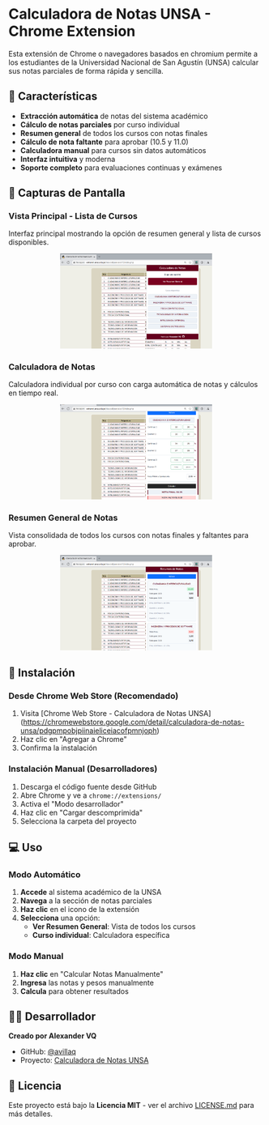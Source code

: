 
# Calculadora de Notas UNSA - Chrome Extension

Esta extensión de Chrome o navegadores basados en chromium permite a los estudiantes de la Universidad Nacional de San Agustín (UNSA) calcular sus notas parciales de forma rápida y sencilla.

## 🚀 Características
- **Extracción automática** de notas del sistema académico
- **Cálculo de notas parciales** por curso individual
- **Resumen general** de todos los cursos con notas finales
- **Cálculo de nota faltante** para aprobar (10.5 y 11.0)
- **Calculadora manual** para cursos sin datos automáticos
- **Interfaz intuitiva** y moderna
- **Soporte completo** para evaluaciones continuas y exámenes

## 📱 Capturas de Pantalla

### Vista Principal - Lista de Cursos
Interfaz principal mostrando la opción de resumen general y lista de cursos disponibles.

<div align="center">
  <img src="screenshots/lista.png" width="300" alt="Lista de cursos">
</div>

### Calculadora de Notas
Calculadora individual por curso con carga automática de notas y cálculos en tiempo real.

<div align="center">
  <img src="screenshots/calculadora.png" width="300" alt="Calculadora de notas">
</div>

### Resumen General de Notas
Vista consolidada de todos los cursos con notas finales y faltantes para aprobar.

<div align="center">
  <img src="screenshots/resumen.png" width="300" alt="Resumen general">
</div>

## 🔧 Instalación

### Desde Chrome Web Store (Recomendado)
1. Visita [Chrome Web Store - Calculadora de Notas UNSA] (https://chromewebstore.google.com/detail/calculadora-de-notas-unsa/pdgpmpobjpiinaieliceiacofpmnjoph)
2. Haz clic en "Agregar a Chrome"
3. Confirma la instalación

### Instalación Manual (Desarrolladores)
1. Descarga el código fuente desde GitHub
2. Abre Chrome y ve a `chrome://extensions/`
3. Activa el "Modo desarrollador"
4. Haz clic en "Cargar descomprimida"
5. Selecciona la carpeta del proyecto

## 💻 Uso

### Modo Automático
1. **Accede** al sistema académico de la UNSA
2. **Navega** a la sección de notas parciales
3. **Haz clic** en el icono de la extensión
4. **Selecciona** una opción:
   - **Ver Resumen General**: Vista de todos los cursos
   - **Curso individual**: Calculadora específica

### Modo Manual
1. **Haz clic** en "Calcular Notas Manualmente"
2. **Ingresa** las notas y pesos manualmente
3. **Calcula** para obtener resultados

## 👨‍💻 Desarrollador

**Creado por Alexander VQ**
- GitHub: [@avillaq](https://github.com/avillaq)
- Proyecto: [Calculadora de Notas UNSA](https://github.com/avillaq/CalculadoraNotasUNSA-ExtensionChrome)

## 📄 Licencia

Este proyecto está bajo la **Licencia MIT** - ver el archivo [LICENSE.md](LICENSE.md) para más detalles.
